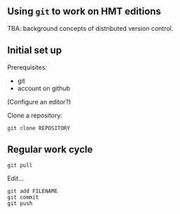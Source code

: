 ## Using `git` to work on HMT editions ##

TBA:  background concepts of distributed version control.

## Initial set up ##

Prerequisites:  

- git
- account on github

(Configure an editor?)

Clone a repository:

    git clone REPOSITORY

## Regular work cycle ##


    git pull

Edit...

    git add FILENAME
    git commit
    git push






